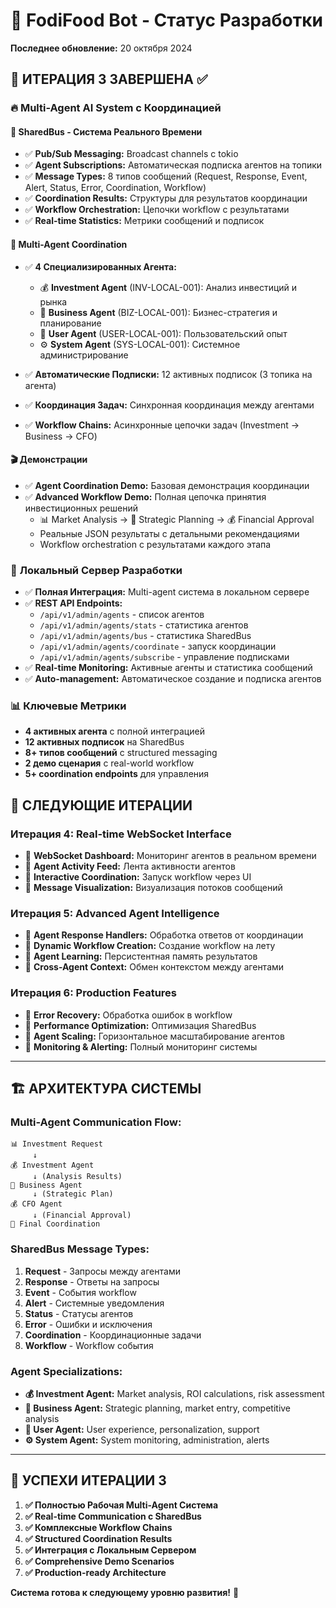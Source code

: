 # 🚀 FodiFood Bot - Статус Разработки

**Последнее обновление:** 20 октября 2024

## 🎯 **ИТЕРАЦИЯ 3 ЗАВЕРШЕНА** ✅

### 🔥 **Multi-Agent AI System с Координацией**

#### **📡 SharedBus - Система Реального Времени**
- ✅ **Pub/Sub Messaging:** Broadcast channels с tokio
- ✅ **Agent Subscriptions:** Автоматическая подписка агентов на топики
- ✅ **Message Types:** 8 типов сообщений (Request, Response, Event, Alert, Status, Error, Coordination, Workflow)
- ✅ **Coordination Results:** Структуры для результатов координации
- ✅ **Workflow Orchestration:** Цепочки workflow с результатами
- ✅ **Real-time Statistics:** Метрики сообщений и подписок

#### **🤖 Multi-Agent Coordination**
- ✅ **4 Специализированных Агента:**
  - 💰 **Investment Agent** (INV-LOCAL-001): Анализ инвестиций и рынка
  - 🏢 **Business Agent** (BIZ-LOCAL-001): Бизнес-стратегия и планирование
  - 👤 **User Agent** (USER-LOCAL-001): Пользовательский опыт
  - ⚙️ **System Agent** (SYS-LOCAL-001): Системное администрирование

- ✅ **Автоматические Подписки:** 12 активных подписок (3 топика на агента)
- ✅ **Координация Задач:** Синхронная координация между агентами
- ✅ **Workflow Chains:** Асинхронные цепочки задач (Investment → Business → CFO)

#### **🎬 Демонстрации**
- ✅ **Agent Coordination Demo:** Базовая демонстрация координации
- ✅ **Advanced Workflow Demo:** Полная цепочка принятия инвестиционных решений
  - 📊 Market Analysis → 🏢 Strategic Planning → 💰 Financial Approval
  - Реальные JSON результаты с детальными рекомендациями
  - Workflow orchestration с результатами каждого этапа

### 🎯 **Локальный Сервер Разработки**
- ✅ **Полная Интеграция:** Multi-agent система в локальном сервере
- ✅ **REST API Endpoints:**
  - `/api/v1/admin/agents` - список агентов
  - `/api/v1/admin/agents/stats` - статистика агентов
  - `/api/v1/admin/agents/bus` - статистика SharedBus
  - `/api/v1/admin/agents/coordinate` - запуск координации
  - `/api/v1/admin/agents/subscribe` - управление подписками
- ✅ **Real-time Monitoring:** Активные агенты и статистика сообщений
- ✅ **Auto-management:** Автоматическое создание и подписка агентов

### 📊 **Ключевые Метрики**
- **4 активных агента** с полной интеграцией
- **12 активных подписок** на SharedBus
- **8+ типов сообщений** с structured messaging
- **2 демо сценария** с real-world workflow
- **5+ coordination endpoints** для управления

## 🎯 **СЛЕДУЮЩИЕ ИТЕРАЦИИ**

### **Итерация 4: Real-time WebSocket Interface**
- 🔄 **WebSocket Dashboard:** Мониторинг агентов в реальном времени
- 🔄 **Agent Activity Feed:** Лента активности агентов
- 🔄 **Interactive Coordination:** Запуск workflow через UI
- 🔄 **Message Visualization:** Визуализация потоков сообщений

### **Итерация 5: Advanced Agent Intelligence**
- 🔄 **Agent Response Handlers:** Обработка ответов от координации
- 🔄 **Dynamic Workflow Creation:** Создание workflow на лету
- 🔄 **Agent Learning:** Персистентная память результатов
- 🔄 **Cross-Agent Context:** Обмен контекстом между агентами

### **Итерация 6: Production Features**
- 🔄 **Error Recovery:** Обработка ошибок в workflow
- 🔄 **Performance Optimization:** Оптимизация SharedBus
- 🔄 **Agent Scaling:** Горизонтальное масштабирование агентов
- 🔄 **Monitoring & Alerting:** Полный мониторинг системы

---

## 🏗️ **АРХИТЕКТУРА СИСТЕМЫ**

### **Multi-Agent Communication Flow:**

```
📊 Investment Request
     ↓
💰 Investment Agent
     ↓ (Analysis Results)
🏢 Business Agent  
     ↓ (Strategic Plan)
💰 CFO Agent
     ↓ (Financial Approval)
🎯 Final Coordination
```

### **SharedBus Message Types:**

1. **Request** - Запросы между агентами
2. **Response** - Ответы на запросы
3. **Event** - События workflow
4. **Alert** - Системные уведомления
5. **Status** - Статусы агентов
6. **Error** - Ошибки и исключения
7. **Coordination** - Координационные задачи
8. **Workflow** - Workflow события

### **Agent Specializations:**

- **💰 Investment Agent:** Market analysis, ROI calculations, risk assessment
- **🏢 Business Agent:** Strategic planning, market entry, competitive analysis
- **👤 User Agent:** User experience, personalization, support
- **⚙️ System Agent:** System monitoring, administration, alerts

---

## 🎉 **УСПЕХИ ИТЕРАЦИИ 3**

1. **✅ Полностью Рабочая Multi-Agent Система**
2. **✅ Real-time Communication с SharedBus**
3. **✅ Комплексные Workflow Chains** 
4. **✅ Structured Coordination Results**
5. **✅ Интеграция с Локальным Сервером**
6. **✅ Comprehensive Demo Scenarios**
7. **✅ Production-ready Architecture**

**Система готова к следующему уровню развития!** 🚀